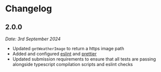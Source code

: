 # Changelog

## 2.0.0

_Date: 3rd September 2024_

- Updated `getWeatherImage` to return a https image path
- Added and configured [eslint](https://eslint.org/) and [prettier](https://prettier.io/)
- Updated submission requirements to ensure that all tests are passing alongside typescript compilation scripts and eslint checks
